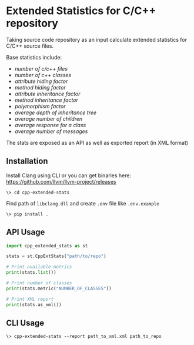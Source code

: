 # Extended Statistics for C/C++ repository

Taking source code repository as an input calculate extended statistics for C/C++ source files.  

Base statistics include:
- _number of c/c++ files_
- _number of c++ classes_
- _attribute hiding factor_
- _method hiding factor_
- _attribute inheritance factor_
- _method inheritance factor_
- _polymorphism factor_
- _average depth of inheritance tree_
- _average number of children_
- _average response for a class_
- _average number of messages_

The stats are exposed as an API as well as exported report (in XML format)

## Installation

Install Clang using CLI or you can get binaries here: https://github.com/llvm/llvm-project/releases

```shell
\> cd cpp-extended-stats
```

Find path of `libclang.dll` and create `.env` file like `.env.example`

```shell
\> pip install .
```

## API Usage

```python
import cpp_extended_stats as st

stats = st.CppExtStats("path/to/repo")

# Print available metrics
print(stats.list())

# Print number of classes
print(stats.metric("NUMBER_OF_CLASSES"))

# Print XML report
print(stats.as_xml())
```

## CLI Usage

```shell
\> cpp-extended-stats --report path_to_xml.xml path_to_repo
```
